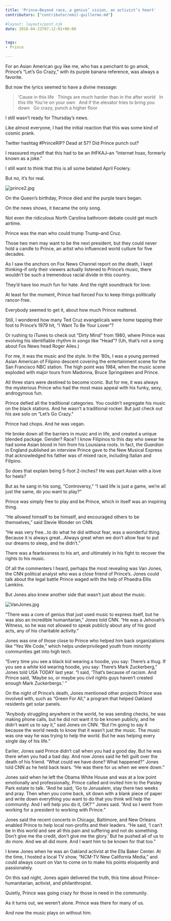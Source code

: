 ```yaml
---
title: 'Prince–Beyond race, a genius’ vision, an activist’s heart'
contributors: ["contributor/emil-guillermo.md"]

#layout: layouts/post.njk
date: 2016-04-22T07:12:01+00:00


tags:
- Prince

---
```


For an Asian American guy like me, who has a penchant to go amok, Prince’s
“Let’s Go Crazy,” with its purple banana reference, was always a favorite.

But now the lyrics seemed to have a divine message:

> ‘Cause in this life  
> Things are much harder than in the after world  
> In this life You’re on your own  
> And if the elevator tries to bring you down  
> Go crazy, punch a higher floor  

I still wasn’t ready for Thursday’s news.

Like almost everyone, I had the initial reaction that this was some kind of
cosmic prank.

Twitter hashtag #PrinceRIP? Dead at 57? Did Prince punch out?

I reassured myself that this had to be an IHFKAJ–an “internet hoax, formerly
known as a joke.”

I still want to think that this is all some belated April Foolery.

But no, it’s for real.

![prince2.jpg](/uploads/prince2.jpg)

On the Queen’s birthday, Prince died and the purple tears began.

On the news shows, it became the only song.

Not even the ridiculous North Carolina bathroom debate could get much airtime.

Prince was the man who could trump Trump–and Cruz.

Those two men may want to be the next president, but they could never hold a
candle to Prince, an artist who influenced world culture for five decades.

As I saw the anchors on Fox News Channel report on the death, I kept thinking–if
only their viewers actually listened to Prince’s music, there wouldn’t be such a
tremendous racial divide in this country.

They’d have too much fun for hate. And the right soundtrack for love.

At least for the moment, Prince had forced Fox to keep things politically
rancor-free.

Everybody seemed to get it, about how much Prince mattered.

Still, I wondered how many Ted Cruz evangelicals were home tapping their foot to
Prince’s 1979 hit, “I Want To Be Your Lover”?

Or rushing to iTunes to check out “Dirty Mind” from 1980, where Prince was
evolving his identifiable rhythm in songs like “Head”? (Uh, that’s not a song
about Fox News head Roger Ailes.)

For me, it was the music and the style. In the ’80s, I was a young permed Asian
American of Filipino descent covering the entertainment scene for the San
Francisco NBC station. The high point was 1984, when the music scene exploded
with major tours from Madonna, Bruce Springsteen and Prince.

All three stars were destined to become iconic. But for me, it was always the
mysterious Prince who had the most mass appeal with his funky, sexy, androgynous
fun.

Prince defied all the traditional categories.  You couldn’t segregate his music
on the black stations. And he wasn’t a traditional rocker. But just check out
his axe solo on “Let’s Go Crazy.”

Prince had chops. And he was vegan.

He broke down all the barriers in music and in life, and created a unique
blended package. Gender? Race? I know Filipinos to this day who swear he had
some Asian blood in him from his Louisiana roots. In fact, the _Guardian_ in
England published an interview Prince gave to the New Musical Express that
acknowledged his father was of mixed race, including Italian and Filipino.

So does that explain being 5-foot 2-inches? He was part Asian with a love for
heels?

But as he sang in his song, “Controversy,” “I said life is just a game, we’re
all just the same, do you want to play?”

Prince was simply free to play and be Prince, which in itself was an inspiring
thing.

“He allowed himself to be himself, and encouraged others to be themselves,” said
Stevie Wonder on CNN.

“He was very free…to do what he did without fear, was a wonderful thing.
Because it is always great…Always great when we don’t allow fear to put our
dreams to sleep, and he didn’t.”

There was a fearlessness to his art, and ultimately in his fight to recover the
rights to his music.

Of all the commenters I heard, perhaps the most revealing was Van Jones, the CNN
political analyst who was a close friend of Prince’s. Jones could talk about the
legal battle Prince waged with the help of Phaedra Ellis Lamkins.

But Jones also knew another side that wasn’t just about the music.

![VanJones.jpg](/uploads/VanJones.jpg)

“There was a core of genius that just used music to express itself, but he was
also an incredible humanitarian,” Jones told CNN. “He was a Jehovah’s Witness,
so he was not allowed to speak publicly about any of his good acts, any of his
charitable activity.”

Jones was one of those close to Prince who helped him back organizations like
“Yes We Code,” which helps underprivileged youth from minority communities get
into high tech.

“Every time you see a black kid wearing a hoodie, you say: There’s a thug. If
you see a white kid wearing hoodie, you say: There’s Mark Zuckerberg,” Jones
told USA TODAY last year. “I said, ‘That’s because of racism. And Prince said,
‘Maybe so, or maybe you civil rights guys haven’t created enough Mark
Zuckerbergs.’ “

On the night of Prince’s death, Jones mentioned other projects Prince was
involved with, such as “Green For All,” a program that helped Oakland residents
get solar panels.

“Anybody struggling anywhere in the world, he was sending checks, he was making
phone calls, but he did not want it to be known publicly, and he didn’t want us
to say it,” said Jones on CNN. “But I’m going to say it because the world needs
to know that it wasn’t just the music. The music was one way he was trying to
help the world. But he was helping every single day of his life.”

Earlier, Jones said Prince didn’t call when you had a good day. But he was there
when you had a bad day. And now Jones said he felt guilt over the death of his
friend. “What could we have done? What happened?” Jones told CNN as he held back
tears. “He was there for us when we were down.”

Jones said when he left the Obama White House and was at a low point emotionally
and professionally, Prince called and invited him to the Paisley Park estate to
talk.  “And he said, ‘Go to Jerusalem, stay there two weeks and pray. Then when
you come back, sit down with a blank piece of paper and write down everything
you want to do that you think will help the community. And I will help you do
it, OK?'” Jones said. “And so I went from working for a president to working
with Prince.”

Jones said the recent concerts in Chicago, Baltimore, and New Orleans enabled
Prince to help local non-profits and their leaders. “He said, ‘I can’t be in
this world and see all this pain and suffering and not do something. Don’t give
me the credit, don’t give me the glory.’  But he pushed all of us to do more.
And we all did more. And I want him to be known for that too.”

I knew Jones when he was an Oakland activist at the Ella Baker Center. At the
time, I hosted a local TV show, “NCM-TV New California Media,” and could always
count on Van to come on to make his points eloquently and passionately.

On this sad night, Jones again delivered the truth, this time about
Prince–humanitarian, activist, and philanthropist.

Quietly, Prince was going crazy for those in need in the community.

As it turns out, we weren’t alone. Prince was there for many of us.

And now the music plays on without him.
